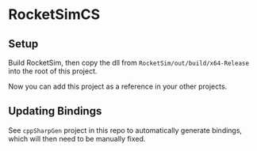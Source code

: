 # RocketSimCS

## Setup

Build RocketSim, then copy the dll from `RocketSim/out/build/x64-Release` into the
root of this project.

Now you can add this project as a reference in your other projects.

## Updating Bindings
See `cppSharpGen` project in this repo to automatically generate bindings, which
will then need to be manually fixed.
